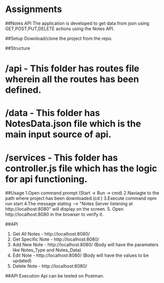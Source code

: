 # Assignments 

##Notes API
The application is developed to get data from json using GET,POST,PUT,DELETE actions using the Notes API.

##Setup
Download/clone the project from the repo.

##Structure
# /api - This folder has routes file wherein all the routes has been defined.
# /data - This folder has NotesData.json file which is the main input source of api.
# /services - This folder has controller.js file which has the logic for api functioning.

##Usage
1.Open command prompt (Start -> Run -> cmd)
2.Naviagte to the path where project has been downloaded.(cd <FILEPATH>)
3.Execute command npm run start
4.The message stating --> "Notes Server listening at http://localhost:8080" will display on the screen.
5. Open http://localhost:8080 in the browser to verify it.

##API
1. Get All Notes - http://localhost:8080/
2. Get Specific Note - http://localhost:8080/<id>
3. Add New Note - http://localhost:8080/ (Body will have the parameters like Notes_Type and Notes_Data)
4. Edit Note - http://localhost:8080/<id> (Body will have the values to be updated)
5. Delete Note - http://localhost:8080/<id>

##API Execution
Api can be tested on Postman.
